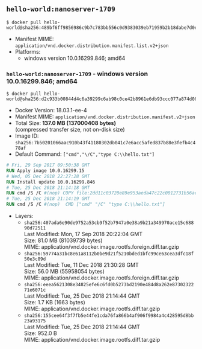 ## `hello-world:nanoserver-1709`

```console
$ docker pull hello-world@sha256:489bf6ff9856986c9b7c783bb556c0d9383039eb71959b2b18dabe7d0eae3dc9
```

-	Manifest MIME: `application/vnd.docker.distribution.manifest.list.v2+json`
-	Platforms:
	-	windows version 10.0.16299.846; amd64

### `hello-world:nanoserver-1709` - windows version 10.0.16299.846; amd64

```console
$ docker pull hello-world@sha256:d2c933b00844d4c6a39299c6ab98c0ce42b8961e6db93ccc077a874d08e2915a
```

-	Docker Version: 18.03.1-ee-4
-	Manifest MIME: `application/vnd.docker.distribution.manifest.v2+json`
-	Total Size: **137.0 MB (137000408 bytes)**  
	(compressed transfer size, not on-disk size)
-	Image ID: `sha256:7b50201066aac910b43f41180302db041c7e6acc5afed837b88e3fefb4c478af`
-	Default Command: `["cmd","\/C","type C:\\hello.txt"]`

```dockerfile
# Fri, 29 Sep 2017 09:50:38 GMT
RUN Apply image 10.0.16299.15
# Wed, 05 Dec 2018 22:27:28 GMT
RUN Install update 10.0.16299.846
# Tue, 25 Dec 2018 21:14:18 GMT
RUN cmd /S /C #(nop) COPY file:2dd11c03720e89e953aeda47c22c0012731b56aee15f1142429384dff81eae85 in C: 
# Tue, 25 Dec 2018 21:14:19 GMT
RUN cmd /S /C #(nop)  CMD ["cmd" "/C" "type C:\\hello.txt"]
```

-	Layers:
	-	`sha256:407ada6e90de9752a53cb9f52b7947a0e38a9b21a349970ace15c68890d72511`  
		Last Modified: Mon, 17 Sep 2018 20:22:04 GMT  
		Size: 81.0 MB (81039739 bytes)  
		MIME: application/vnd.docker.image.rootfs.foreign.diff.tar.gzip
	-	`sha256:59774a31bc8e61a8112b0be9d21f5210bded1bfc99ce63cea3dfc18f50e3c89d`  
		Last Modified: Tue, 11 Dec 2018 21:30:28 GMT  
		Size: 56.0 MB (55958054 bytes)  
		MIME: application/vnd.docker.image.rootfs.foreign.diff.tar.gzip
	-	`sha256:eeea5621308e34825efe6c6fd0b5273bd2190e484d8a262e8730232271e6071c`  
		Last Modified: Tue, 25 Dec 2018 21:14:44 GMT  
		Size: 1.7 KB (1663 bytes)  
		MIME: application/vnd.docker.image.rootfs.diff.tar.gzip
	-	`sha256:155cee64f3f7fb5e44fe1cda76fa866b4af906f9984a4c428595d8bb23a93175`  
		Last Modified: Tue, 25 Dec 2018 21:14:44 GMT  
		Size: 952.0 B  
		MIME: application/vnd.docker.image.rootfs.diff.tar.gzip
